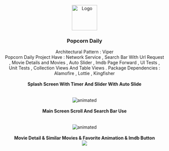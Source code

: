 

<br />
<div align="center">
    <img src="https://user-images.githubusercontent.com/97310060/166553221-3e5657ca-3cd6-437f-8870-63ea7b78653c.png" alt="Logo" width="80" height="80">
  </a>

  <h3 align="center">Popcorn Daily</h3>

  <p align="center">
    Architectural Pattern : Viper
    <br />
    Popcorn Daily Project Have :  Network Service , Search Bar With Url Request , Movie Details and Movies , Auto Slider , Imdb Page Forward , UI Tests , Unit Tests , Collection Views And Table Views .
    Package Dependencies : Alamofire , Lottie , Kingfisher
    <br />
    <br />
    <a><strong> Splash Screen With Timer And Slider With Auto Slide </strong></a>
    <br />
  <br />
    <br />
     <img src="https://user-images.githubusercontent.com/97310060/166554605-38e141ff-c8a9-4231-83d3-cbcd6eb7db52.gif" alt="animated" />
    <br />
    <br />
    <a><strong> Main Screen Scroll And Search Bar Use </strong></a>
    <br />
  <br />
    <br />
     <img src="https://user-images.githubusercontent.com/97310060/166555065-061b3ed1-4ae8-4999-a016-7c8e9093fdbd.gif" alt="animated" />
     <br />
     <br />
    <a><strong> Movie Detail & Similar Movies & Favorite Animation & Imdb Button </strong></a>
    <br />
     <img src="https://user-images.githubusercontent.com/97310060/166555684-01281394-9af9-4304-8a45-fd041e039307.gif" />
   <br />
     <br />

  </p>
  </p>
  
  
  
</div>


